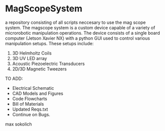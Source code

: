 # MagScopeSystem
a repository consisting of all scripts neccesary to use the mag scope system. The magscope system is a custom device capable of a variety of microrobotic manipulation operations. The device consists of a single board computer (Jetson Xavier NX) with a python GUI used to control various manipulation setups. 
These setups include:
1) 3D Helmholtz Coils
2) 3D UV LED array
3) Acoustic Piezoelectric Transducers
4) 2D/3D Magnetic Tweezers

TO ADD:

- Electrical Schematic
- CAD Models and Figures
- Code Flowcharts
- Bill of Materials
- Updated Reqs.txt
- Continue on Bugs.


max sokolich


